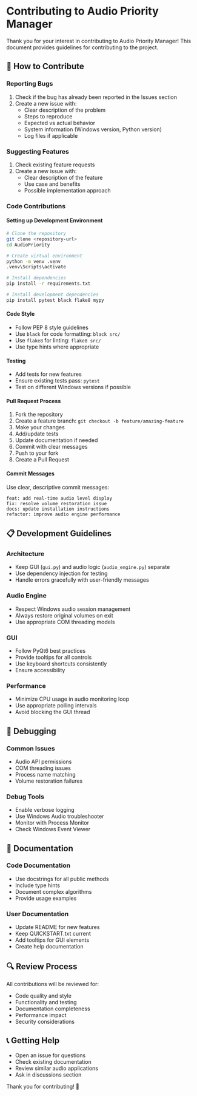 # Contributing to Audio Priority Manager

Thank you for your interest in contributing to Audio Priority Manager! This document provides guidelines for contributing to the project.

## 🤝 How to Contribute

### Reporting Bugs
1. Check if the bug has already been reported in the Issues section
2. Create a new issue with:
   - Clear description of the problem
   - Steps to reproduce
   - Expected vs actual behavior
   - System information (Windows version, Python version)
   - Log files if applicable

### Suggesting Features
1. Check existing feature requests
2. Create a new issue with:
   - Clear description of the feature
   - Use case and benefits
   - Possible implementation approach

### Code Contributions

#### Setting up Development Environment
```bash
# Clone the repository
git clone <repository-url>
cd AudioPriority

# Create virtual environment
python -m venv .venv
.venv\Scripts\activate

# Install dependencies
pip install -r requirements.txt

# Install development dependencies
pip install pytest black flake8 mypy
```

#### Code Style
- Follow PEP 8 style guidelines
- Use `black` for code formatting: `black src/`
- Use `flake8` for linting: `flake8 src/`
- Use type hints where appropriate

#### Testing
- Add tests for new features
- Ensure existing tests pass: `pytest`
- Test on different Windows versions if possible

#### Pull Request Process
1. Fork the repository
2. Create a feature branch: `git checkout -b feature/amazing-feature`
3. Make your changes
4. Add/update tests
5. Update documentation if needed
6. Commit with clear messages
7. Push to your fork
8. Create a Pull Request

#### Commit Messages
Use clear, descriptive commit messages:
```
feat: add real-time audio level display
fix: resolve volume restoration issue
docs: update installation instructions
refactor: improve audio engine performance
```

## 📋 Development Guidelines

### Architecture
- Keep GUI (`gui.py`) and audio logic (`audio_engine.py`) separate
- Use dependency injection for testing
- Handle errors gracefully with user-friendly messages

### Audio Engine
- Respect Windows audio session management
- Always restore original volumes on exit
- Use appropriate COM threading models

### GUI
- Follow PyQt6 best practices
- Provide tooltips for all controls
- Use keyboard shortcuts consistently
- Ensure accessibility

### Performance
- Minimize CPU usage in audio monitoring loop
- Use appropriate polling intervals
- Avoid blocking the GUI thread

## 🐛 Debugging

### Common Issues
- Audio API permissions
- COM threading issues
- Process name matching
- Volume restoration failures

### Debug Tools
- Enable verbose logging
- Use Windows Audio troubleshooter
- Monitor with Process Monitor
- Check Windows Event Viewer

## 📝 Documentation

### Code Documentation
- Use docstrings for all public methods
- Include type hints
- Document complex algorithms
- Provide usage examples

### User Documentation
- Update README for new features
- Keep QUICKSTART.txt current
- Add tooltips for GUI elements
- Create help documentation

## 🔍 Review Process

All contributions will be reviewed for:
- Code quality and style
- Functionality and testing
- Documentation completeness
- Performance impact
- Security considerations

## 📞 Getting Help

- Open an issue for questions
- Check existing documentation
- Review similar audio applications
- Ask in discussions section

Thank you for contributing! 🎉
